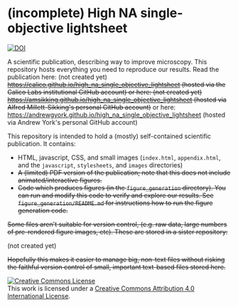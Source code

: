 # (incomplete) High NA single-objective lightsheet
<a href="https://doi.org/10.5281/zenodo.3244421"><img src="https://zenodo.org/badge/DOI/10.5281/zenodo.3244421.svg" alt="DOI"></a>

A scientific publication, describing way to improve microscopy. This repository hosts everything you need to reproduce our results. Read the publication here: (not created yet)
~~https://calico.github.io/high_na_single_objective_lightsheet (hosted via the Calico Labs institutional GitHub account)
or here: (not created yet)
https://amsikking.github.io/high_na_single_objective_lightsheet (hosted via Alfred Millett-Sikking's personal GitHub account)~~
or here:
https://andrewgyork.github.io/high_na_single_objective_lightsheet (hosted via Andrew York's personal GitHub account)

This repository is intended to hold a (mostly) self-contained scientific publication. It contains:

* HTML, javascript, CSS, and small images (`index.html`, `appendix.html`, and the `javascript`, `stylesheets`, and `images` directories)
* ~~A (limited) PDF version of the publication; note that this does not include animated/interactive figures.~~
* ~~Code which produces figures (in the `figure_generation` directory). You can run and modify this code to verify and explore our results. See `figure_generation/README.md` for instructions how to run the figure generation code.~~

~~Some files aren't suitable for version control, (e.g. raw data, large numbers of pre-rendered figure images, etc). These are stored in a sister repository:~~

(not created yet)

~~Hopefully this makes it easier to manage big, non-text files without risking the faithful version control of small, important text-based files stored here.~~

<a rel="license" href="http://creativecommons.org/licenses/by/4.0/"><img alt="Creative Commons License" style="border-width:0" src="https://i.creativecommons.org/l/by/4.0/88x31.png" /></a><br />This work is licensed under a <a rel="license" href="http://creativecommons.org/licenses/by/4.0/">Creative Commons Attribution 4.0 International License</a>.
